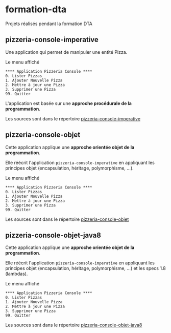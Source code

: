 # formation-dta
Projets réalisés pendant la formation DTA

## pizzeria-console-imperative
Une application qui permet de manipuler une entité Pizza.

Le menu affiché
```
**** Application Pizzeria Console ****
0. Lister Pizzas
1. Ajouter Nouvelle Pizza
2. Mettre à jour une Pizza
3. Supprimer une Pizza
99. Quitter
```

L'application est basée sur une **approche procédurale de la programmation**.

Les sources sont dans le répertoire [pizzeria-console-imperative](pizzeria-console-imperative)

## pizzeria-console-objet
Cette application applique une **approche orientée objet de la programmation**.

Elle réécrit l'application `pizzeria-console-imperative` en appliquant les principes objet (encapsulation, héritage, polymorphisme, ...).

Le menu affiché 
```
**** Application Pizzeria Console ****
0. Lister Pizzas
1. Ajouter Nouvelle Pizza
2. Mettre à jour une Pizza
3. Supprimer une Pizza
99. Quitter
```

Les sources sont dans le répertoire [pizzeria-console-objet](pizzeria-console-objet)
## pizzeria-console-objet-java8
Cette application applique une **approche orientée objet de la programmation**.

Elle réécrit l'application `pizzeria-console-imperative` en appliquant les principes objet (encapsulation, héritage, polymorphisme, ...) et les specs 1.8 (lambdas).

Le menu affiché 
```
**** Application Pizzeria Console ****
0. Lister Pizzas
1. Ajouter Nouvelle Pizza
2. Mettre à jour une Pizza
3. Supprimer une Pizza
99. Quitter
```

Les sources sont dans le répertoire [pizzeria-console-objet-java8](pizzeria-console-objet-java8)
